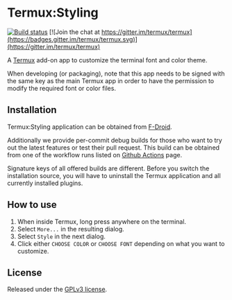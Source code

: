 # Termux:Styling

[![Build status](https://github.com/htname/termux-styling/workflows/Build/badge.svg)](https://github.com/termux/termux-styling/actions)
[![Join the chat at https://gitter.im/termux/termux](https://badges.gitter.im/termux/termux.svg)](https://gitter.im/termux/termux)

A [Termux](https://termux.com/) add-on app to customize the terminal font and
color theme.

When developing (or packaging), note that this app needs to be signed with the
same key as the main Termux app in order to have the permission to modify the
required font or color files.

## Installation

Termux:Styling application can be obtained from [F-Droid](https://f-droid.org/en/packages/com.termux.styling/).

Additionally we provide per-commit debug builds for those who want to try
out the latest features or test their pull request. This build can be obtained
from one of the workflow runs listed on [Github Actions](https://github.com/htname/termux-styling/actions)
page.

Signature keys of all offered builds are different. Before you switch the
installation source, you will have to uninstall the Termux application and
all currently installed plugins.

## How to use

1. When inside Termux, long press anywhere on the terminal.
2. Select `More...` in the resulting dialog.
3. Select `Style` in the next dialog.
4. Click either `CHOOSE COLOR` or `CHOOSE FONT` depending on what you want to customize.

## License

Released under the [GPLv3 license](http://www.gnu.org/licenses/gpl-3.0.en.html).
 
